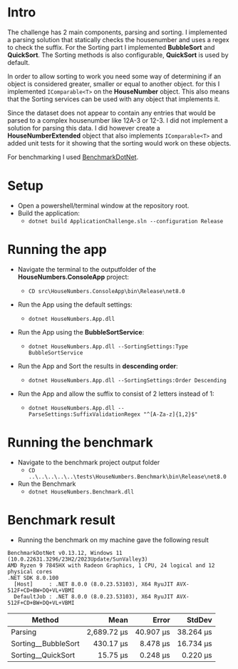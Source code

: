 # Intro
The challenge has 2 main components, parsing and sorting. I implemented a parsing solution that statically
checks the housenumber and uses a regex to check the suffix. For the Sorting part I implemented
**BubbleSort** and **QuickSort**. The Sorting methods is also configurable, **QuickSort** is used by default.

In order to allow sorting to work you need some way of determining if an object is considered 
greater, smaller or equal to another object. for this I implemented ```IComparable<T>``` on the 
**HouseNumber** object. This also means that the Sorting services can be used with any object that implements it.

Since the dataset does not appear to contain any entries that would be parsed to a complex housenumber like 
12A-3 or 12-3. I did not implement a solution for parsing this data. I did however create a **HouseNumberExtended** object 
that also implements ```IComparable<T>``` and added unit tests for it showing that the sorting would work on these objects.

For benchmarking I used [BenchmarkDotNet](https://github.com/dotnet/BenchmarkDotNet).

# Setup
- Open a powershell/terminal window at the repository root.
- Build the application:
    - ```dotnet build ApplicationChallenge.sln --configuration Release``` 

# Running the app
- Navigate the terminal to the outputfolder of the **HouseNumbers.ConsoleApp** project:
    - ```CD src\HouseNumbers.ConsoleApp\bin\Release\net8.0```

- Run the App using the default settings:
    - ```dotnet HouseNumbers.App.dll```

- Run the App using the **BubbleSortService**:
    - ```dotnet HouseNumbers.App.dll --SortingSettings:Type BubbleSortService```

- Run the App and Sort the results in **descending order**:
    - ```dotnet HouseNumbers.App.dll --SortingSettings:Order Descending```

- Run the App and allow the suffix to consist of 2 letters instead of 1:
    - ```dotnet HouseNumbers.App.dll --ParseSettings:SuffixValidationRegex "^[A-Za-z]{1,2}$"```

# Running the benchmark
- Navigate to the benchmark project output folder
    - ```CD ..\..\..\..\..\tests\HouseNumbers.Benchmark\bin\Release\net8.0```
- Run the Benchmark
    - ```dotnet HouseNumbers.Benchmark.dll```

# Benchmark result
- Running the benchmark on my machine gave the following result
```
BenchmarkDotNet v0.13.12, Windows 11 (10.0.22631.3296/23H2/2023Update/SunValley3)
AMD Ryzen 9 7845HX with Radeon Graphics, 1 CPU, 24 logical and 12 physical cores
.NET SDK 8.0.100
  [Host]     : .NET 8.0.0 (8.0.23.53103), X64 RyuJIT AVX-512F+CD+BW+DQ+VL+VBMI
  DefaultJob : .NET 8.0.0 (8.0.23.53103), X64 RyuJIT AVX-512F+CD+BW+DQ+VL+VBMI
```
| Method              | Mean        | Error     | StdDev    |
|-------------------- |------------:|----------:|----------:|
| Parsing             | 2,689.72 μs | 40.907 μs | 38.264 μs |
| Sorting__BubbleSort |   430.17 μs |  8.478 μs | 16.734 μs |
| Sorting__QuickSort  |    15.75 μs |  0.248 μs |  0.220 μs |
